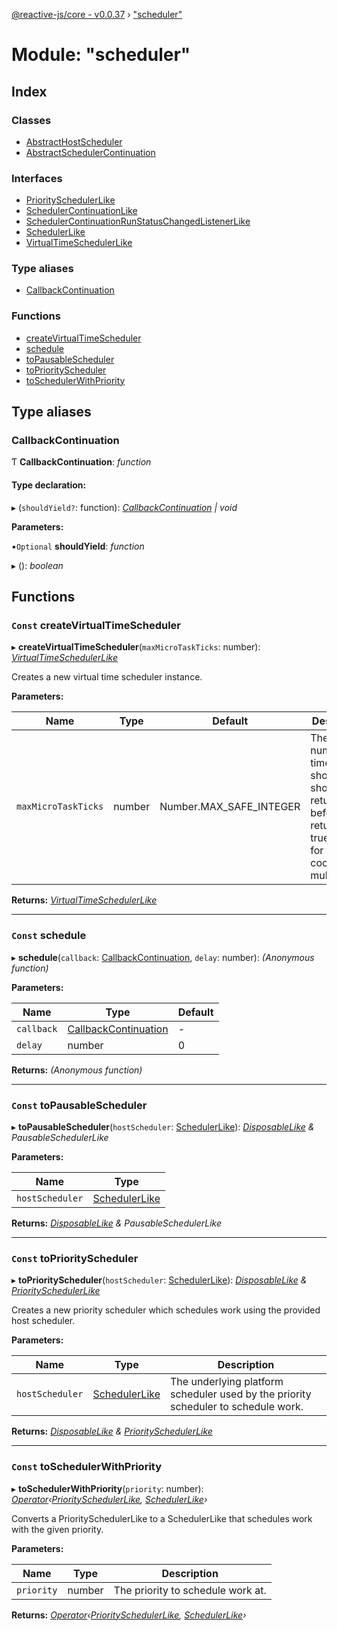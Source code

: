 [@reactive-js/core - v0.0.37](../README.md) › ["scheduler"](_scheduler_.md)

# Module: "scheduler"

## Index

### Classes

* [AbstractHostScheduler](../classes/_scheduler_.abstracthostscheduler.md)
* [AbstractSchedulerContinuation](../classes/_scheduler_.abstractschedulercontinuation.md)

### Interfaces

* [PrioritySchedulerLike](../interfaces/_scheduler_.priorityschedulerlike.md)
* [SchedulerContinuationLike](../interfaces/_scheduler_.schedulercontinuationlike.md)
* [SchedulerContinuationRunStatusChangedListenerLike](../interfaces/_scheduler_.schedulercontinuationrunstatuschangedlistenerlike.md)
* [SchedulerLike](../interfaces/_scheduler_.schedulerlike.md)
* [VirtualTimeSchedulerLike](../interfaces/_scheduler_.virtualtimeschedulerlike.md)

### Type aliases

* [CallbackContinuation](_scheduler_.md#callbackcontinuation)

### Functions

* [createVirtualTimeScheduler](_scheduler_.md#const-createvirtualtimescheduler)
* [schedule](_scheduler_.md#const-schedule)
* [toPausableScheduler](_scheduler_.md#const-topausablescheduler)
* [toPriorityScheduler](_scheduler_.md#const-topriorityscheduler)
* [toSchedulerWithPriority](_scheduler_.md#const-toschedulerwithpriority)

## Type aliases

###  CallbackContinuation

Ƭ **CallbackContinuation**: *function*

#### Type declaration:

▸ (`shouldYield?`: function): *[CallbackContinuation](_scheduler_.md#callbackcontinuation) | void*

**Parameters:**

▪`Optional`  **shouldYield**: *function*

▸ (): *boolean*

## Functions

### `Const` createVirtualTimeScheduler

▸ **createVirtualTimeScheduler**(`maxMicroTaskTicks`: number): *[VirtualTimeSchedulerLike](../interfaces/_scheduler_.virtualtimeschedulerlike.md)*

Creates a new virtual time scheduler instance.

**Parameters:**

Name | Type | Default | Description |
------ | ------ | ------ | ------ |
`maxMicroTaskTicks` | number | Number.MAX_SAFE_INTEGER | The max number of times shouldYield should return false before returning true. Useful for testing cooperative multitasking.  |

**Returns:** *[VirtualTimeSchedulerLike](../interfaces/_scheduler_.virtualtimeschedulerlike.md)*

___

### `Const` schedule

▸ **schedule**(`callback`: [CallbackContinuation](_scheduler_.md#callbackcontinuation), `delay`: number): *(Anonymous function)*

**Parameters:**

Name | Type | Default |
------ | ------ | ------ |
`callback` | [CallbackContinuation](_scheduler_.md#callbackcontinuation) | - |
`delay` | number | 0 |

**Returns:** *(Anonymous function)*

___

### `Const` toPausableScheduler

▸ **toPausableScheduler**(`hostScheduler`: [SchedulerLike](../interfaces/_scheduler_.schedulerlike.md)): *[DisposableLike](../interfaces/_disposable_.disposablelike.md) & PausableSchedulerLike*

**Parameters:**

Name | Type |
------ | ------ |
`hostScheduler` | [SchedulerLike](../interfaces/_scheduler_.schedulerlike.md) |

**Returns:** *[DisposableLike](../interfaces/_disposable_.disposablelike.md) & PausableSchedulerLike*

___

### `Const` toPriorityScheduler

▸ **toPriorityScheduler**(`hostScheduler`: [SchedulerLike](../interfaces/_scheduler_.schedulerlike.md)): *[DisposableLike](../interfaces/_disposable_.disposablelike.md) & [PrioritySchedulerLike](../interfaces/_scheduler_.priorityschedulerlike.md)*

Creates a new priority scheduler which schedules work using the provided
host scheduler.

**Parameters:**

Name | Type | Description |
------ | ------ | ------ |
`hostScheduler` | [SchedulerLike](../interfaces/_scheduler_.schedulerlike.md) | The underlying platform scheduler used by the priority scheduler to schedule work.  |

**Returns:** *[DisposableLike](../interfaces/_disposable_.disposablelike.md) & [PrioritySchedulerLike](../interfaces/_scheduler_.priorityschedulerlike.md)*

___

### `Const` toSchedulerWithPriority

▸ **toSchedulerWithPriority**(`priority`: number): *[Operator](_functions_.md#operator)‹[PrioritySchedulerLike](../interfaces/_scheduler_.priorityschedulerlike.md), [SchedulerLike](../interfaces/_scheduler_.schedulerlike.md)›*

Converts a PrioritySchedulerLike to a SchedulerLike that schedules work with the given priority.

**Parameters:**

Name | Type | Description |
------ | ------ | ------ |
`priority` | number | The priority to schedule work at.  |

**Returns:** *[Operator](_functions_.md#operator)‹[PrioritySchedulerLike](../interfaces/_scheduler_.priorityschedulerlike.md), [SchedulerLike](../interfaces/_scheduler_.schedulerlike.md)›*
